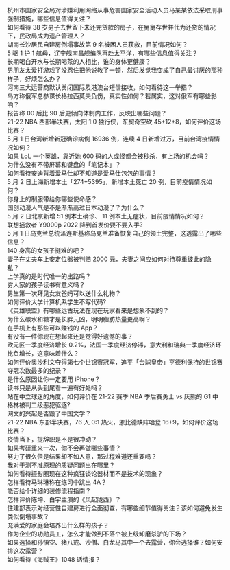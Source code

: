 杭州市国家安全局对涉嫌利用网络从事危害国家安全活动人员马某某依法采取刑事强制措施，哪些信息值得关注？  
如何看待 38 岁男子去世留下未还完贷款的房子，在舅舅存世并代为还贷的情况下，民政局成为遗产管理人？  
湖南长沙居民自建房倒塌事故第 9 名被困人员获救，目前情况如何？  
5 驱 1 护 1 航母，辽宁舰南昌舰编队再赴太平洋，有哪些信息值得关注？  
长期喝白开水与长期喝茶的人相比，谁的身体更健康？  
男朋友太爱打游戏了没忍住把他说教了一顿，然后发觉我变成了自己最讨厌的那种样子，好烦怎么办？  
河南三大运营商默认关闭国际及港澳台短信接收，如何看待这一举措？  
乌方称俄军总参谋长格拉西莫夫负伤，真实性如何？若属实，这对俄军有哪些影响？  
报告称 00 后比 90 后更倾向体制内工作，反映出哪些问题？  
21-22 NBA 西部半决赛，太阳 1:0 独行侠，东契奇空砍 45+12+8，如何评价这场比赛？  
5 月 1 日台湾新增新冠确诊病例 16936 例，连续 4 日新增过万，目前台湾疫情情况如何？  
如果 LoL 一个英雄，靠近她 600 码的人或怪都会被秒杀，有上场的机会吗？  
为什么没有不带屏幕和键盘的「笔记本」？  
如何看待安迪背着爱马仕却不知道是爱马仕包包的事情？  
5 月 2 日上海新增本土「274+5395」，新增本土死亡 20 例，目前疫情情况如何？  
你身上的制服带给你哪些使命感？  
国创动漫人气是不是渐渐高过日本动漫了？为什么？  
5 月 2 日北京新增 51 例本土确诊、 11 例本土无症状，目前疫情情况如何？  
联想拯救者 Y9000p 2022 降到首发价要不要入手?  
5 月 1 日乌克兰总统泽连斯基称乌克兰准备恢复自己的领土完整，这透露出了哪些信息？  
140 身高的女孩子挺难的吧？  
妻子在丈夫车上安定位器被判赔 2000 元，夫妻之间应如何对待尊重彼此的隐私？  
上学真的是时代唯一的出路吗？  
穷人家的孩子读书有意义吗？  
男生第一次拜见女友爸妈可以送什么礼物？  
如何评价大学计算机系学生不写代码?  
《英雄联盟》有哪些远古玩法在现在玩家看来是想象不到的？  
为什么碳水和糖才是长胖元凶，明明脂肪热量更高啊？  
在手机上有那些可以赚钱的 App？  
有没有一件你现在想起来还是觉得好遗憾的事？  
欧元区一季度经济增长 0.2%，法国一季度经济停滞，意大利和瑞典一季度经济环比负增长，这意味着什么？  
如何评价奥沙利文夺得第七个世锦赛冠军，追平「台球皇帝」亨德利保持的世锦赛夺冠次数最多的纪录？  
是什么原因让你一定要用 iPhone？  
读书只是从头到尾看一遍有好处吗？  
站在中立球迷的角度，如何评价在 21-22 赛季 NBA 季后赛勇士 vs 灰熊的 G1 中格林被判二级恶犯驱逐?  
网文的兴起是否毁了中国文学？  
21-22 NBA 东部半决赛，76 人 0:1 热火，恩比德缺阵哈登 16+9，如何评价这场比赛？  
疫情当下，提辞职是不是很冲动？  
如果考研重来一次，你不会再做哪些事情？  
努力了很久但是结果却不如人意，那过程难道还重要吗？  
我对于测不准原理的质疑问题出在哪里？  
如何看待摄影圈现在这种疯狂谈论器材而不是技术的现象？  
怎样看待马琳琳称在练习中跳出 4A？  
能否给个详细的装修流程指南？  
怎样评价陈坤、白宇主演的《风起陇西》？  
住建部表示对经营性自建房进行全面彻查，有哪些细节值得关注？该如何避免发生类似倒塌事故？  
充满爱的家庭会培养出什么样的孩子？  
作为企业的功勋员工，怎么才能做到不落个被上级卸磨杀驴的下场？  
如果选择和孙悟空、猪八戒、沙僧、白龙马其中一个去露营，你会选择谁？如何安排这次露营？  
如何看待《海贼王》1048 话情报？  
